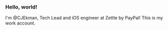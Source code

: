 ### Hello, world!

I'm @CJEkman, Tech Lead and iOS engineer at Zettle by PayPal! This is my work account. 

<!---
CJEkman/CJEkman is a ✨ special ✨ repository because its `README.md` (this file) appears on your GitHub profile.
You can click the Preview link to take a look at your changes.
--->
